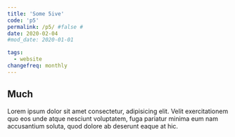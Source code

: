 ```yaml
---
title: 'Some 5ive'
code: 'p5'
permalink: /p5/ #false #
date: 2020-02-04
#mod_date: 2020-01-01

tags: 
  - website
changefreq: monthly
---
```


## Much

Lorem ipsum dolor sit amet consectetur, adipisicing elit. Velit exercitationem quo eos unde atque nesciunt voluptatem, fuga pariatur minima eum nam accusantium soluta, quod dolore ab deserunt eaque at hic.